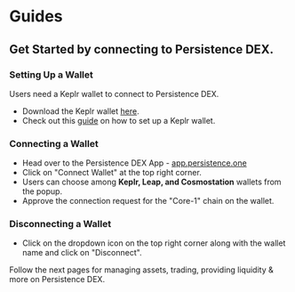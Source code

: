 # Guides

## Get Started by connecting to Persistence DEX.

### Setting Up a Wallet <a href="#setting-up-a-wallet" id="setting-up-a-wallet"></a>

Users need a Keplr wallet to connect to Persistence DEX.

* Download the Keplr wallet [here](https://www.keplr.app/download).
* Check out this [guide](https://help.keplr.app/articles/installation-guide-for-keplr-extension-for-beginners) on how to set up a Keplr wallet.

### Connecting a Wallet <a href="#connecting-a-wallet" id="connecting-a-wallet"></a>

* Head over to the Persistence DEX App - [app.persistence.one](https://app.persistence.one)
* Click on "Connect Wallet" at the top right corner.
* Users can choose among **Keplr, Leap, and Cosmostation** wallets from the popup.
* Approve the connection request for the "Core-1" chain on the wallet.

### Disconnecting a Wallet

* Click on the dropdown icon on the top right corner along with the wallet name and click on "Disconnect".

Follow the next pages for managing assets, trading, providing liquidity & more on Persistence DEX.
